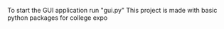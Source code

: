 To start the GUI application run "gui.py" 
This project is made with basic python packages for college expo 
